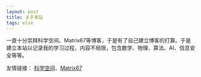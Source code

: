 ```yaml
---
layout: post
title: 关于本站
tags: else
---
```


一直十分崇拜科学空间、Matrix67等博客，于是有了自己建立博客的打算。于是建立本站以记录我的学习过程，内容不局限，包含数学、物理、算法、AI、信息安全等等。

友情链接：
[科学空间](http://spaces.ac.cn/)、[Matrix67](http://www.matrix67.com/blog)